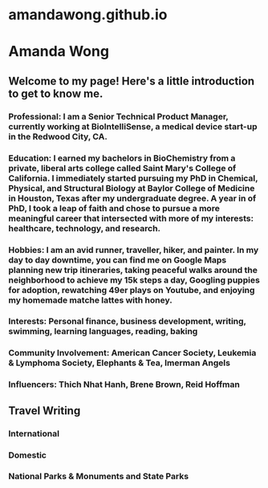 # amandawong.github.io

# Amanda Wong 

## Welcome to my page! Here's a little introduction to get to know me. 

### **Professional**: I am a Senior Technical Product Manager, currently working at BioIntelliSense, a medical device start-up in the Redwood City, CA. 

### **Education**: I earned my bachelors in BioChemistry from a private, liberal arts college called Saint Mary's College of California. I immediately started pursuing my PhD in Chemical, Physical, and Structural Biology at Baylor College of Medicine in Houston, Texas after my undergraduate degree. A year in of PhD, I took a leap of faith and chose to pursue a more meaningful career that intersected with more of my interests: healthcare, technology, and research. 

### **Hobbies**: I am an avid runner, traveller, hiker, and painter. In my day to day downtime, you can find me on Google Maps planning new trip itineraries, taking peaceful walks around the neighborhood to achieve my 15k steps a day, Googling puppies for adoption, rewatching 49er plays on Youtube, and enjoying my homemade matche lattes with honey. 

### **Interests**: Personal finance, business development, writing, swimming, learning languages, reading, baking 

### **Community Involvement**: American Cancer Society, Leukemia & Lymphoma Society, Elephants & Tea, Imerman Angels

### **Influencers**: Thich Nhat Hanh, Brene Brown, Reid Hoffman 

## Travel Writing 

### **International**

### **Domestic**

### **National Parks & Monuments and State Parks**

